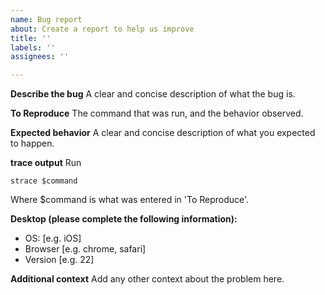 ```yaml
---
name: Bug report
about: Create a report to help us improve
title: ''
labels: ''
assignees: ''

---
```


**Describe the bug**
A clear and concise description of what the bug is.

**To Reproduce**
The command that was run, and the behavior observed.

**Expected behavior**
A clear and concise description of what you expected to happen.

**trace output**
Run
```
strace $command
```
Where $command is what was entered in 'To Reproduce'.

**Desktop (please complete the following information):**
 - OS: [e.g. iOS]
 - Browser [e.g. chrome, safari]
 - Version [e.g. 22]

**Additional context**
Add any other context about the problem here.
